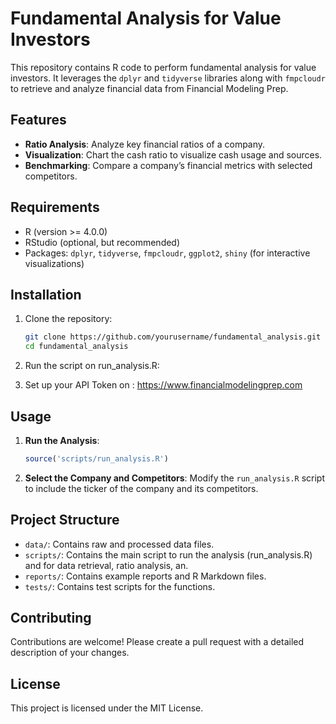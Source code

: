 # Fundamental Analysis for Value Investors

This repository contains R code to perform fundamental analysis for value investors. It leverages the `dplyr` and `tidyverse` libraries along with `fmpcloudr` to retrieve and analyze financial data from Financial Modeling Prep.

## Features

- **Ratio Analysis**: Analyze key financial ratios of a company.
- **Visualization**: Chart the cash ratio to visualize cash usage and sources.
- **Benchmarking**: Compare a company’s financial metrics with selected competitors.

## Requirements

- R (version >= 4.0.0)
- RStudio (optional, but recommended)
- Packages: `dplyr`, `tidyverse`, `fmpcloudr`, `ggplot2`, `shiny` (for interactive visualizations)

## Installation

1. Clone the repository:
    ```bash
    git clone https://github.com/yourusername/fundamental_analysis.git
    cd fundamental_analysis
    ```

2. Run the script on run_analysis.R:
    

3. Set up your API Token on : https://www.financialmodelingprep.com

## Usage

1. **Run the Analysis**:
    ```R
    source('scripts/run_analysis.R')
    ```

2. **Select the Company and Competitors**:
    Modify the `run_analysis.R` script to include the ticker of the company and its competitors.

## Project Structure

- `data/`: Contains raw and processed data files.
- `scripts/`: Contains the main script to run the analysis (run_analysis.R) and for data retrieval, ratio analysis, an.
- `reports/`: Contains example reports and R Markdown files.
- `tests/`: Contains test scripts for the functions.

## Contributing

Contributions are welcome! Please create a pull request with a detailed description of your changes.

## License

This project is licensed under the MIT License.
